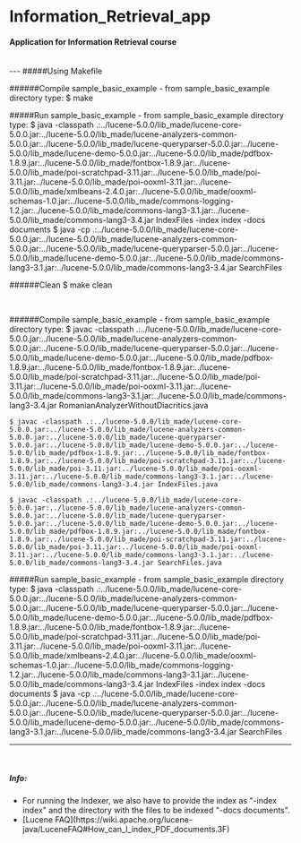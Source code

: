 # Information_Retrieval_app

#### Application for Information Retrieval course

<br />
---
#####Using Makefile

######Compile sample_basic_example - from sample_basic_example directory type:
    $ make

#####Run sample_basic_example - from sample_basic_example directory type:
    $ java -classpath .:../lucene-5.0.0/lib_made/lucene-core-5.0.0.jar:../lucene-5.0.0/lib_made/lucene-analyzers-common-5.0.0.jar:../lucene-5.0.0/lib_made/lucene-queryparser-5.0.0.jar:../lucene-5.0.0/lib_made/lucene-demo-5.0.0.jar:../lucene-5.0.0/lib_made/pdfbox-1.8.9.jar:../lucene-5.0.0/lib_made/fontbox-1.8.9.jar:../lucene-5.0.0/lib_made/poi-scratchpad-3.11.jar:../lucene-5.0.0/lib_made/poi-3.11.jar:../lucene-5.0.0/lib_made/poi-ooxml-3.11.jar:../lucene-5.0.0/lib_made/xmlbeans-2.4.0.jar:../lucene-5.0.0/lib_made/ooxml-schemas-1.0.jar:../lucene-5.0.0/lib_made/commons-logging-1.2.jar:../lucene-5.0.0/lib_made/commons-lang3-3.1.jar:../lucene-5.0.0/lib_made/commons-lang3-3.4.jar IndexFiles -index index -docs documents
    $ java -cp .:../lucene-5.0.0/lib_made/lucene-core-5.0.0.jar:../lucene-5.0.0/lib_made/lucene-analyzers-common-5.0.0.jar:../lucene-5.0.0/lib_made/lucene-queryparser-5.0.0.jar:../lucene-5.0.0/lib_made/lucene-demo-5.0.0.jar:../lucene-5.0.0/lib_made/commons-lang3-3.1.jar:../lucene-5.0.0/lib_made/commons-lang3-3.4.jar SearchFiles
    
######Clean
	$ make clean

<br />

######Compile sample_basic_example - from sample_basic_example directory type: 
	$ javac -classpath .:../lucene-5.0.0/lib_made/lucene-core-5.0.0.jar:../lucene-5.0.0/lib_made/lucene-analyzers-common-5.0.0.jar:../lucene-5.0.0/lib_made/lucene-queryparser-5.0.0.jar:../lucene-5.0.0/lib_made/lucene-demo-5.0.0.jar:../lucene-5.0.0/lib_made/pdfbox-1.8.9.jar:../lucene-5.0.0/lib_made/fontbox-1.8.9.jar:../lucene-5.0.0/lib_made/poi-scratchpad-3.11.jar:../lucene-5.0.0/lib_made/poi-3.11.jar:../lucene-5.0.0/lib_made/poi-ooxml-3.11.jar:../lucene-5.0.0/lib_made/commons-lang3-3.1.jar:../lucene-5.0.0/lib_made/commons-lang3-3.4.jar RomanianAnalyzerWithoutDiacritics.java

	$ javac -classpath .:../lucene-5.0.0/lib_made/lucene-core-5.0.0.jar:../lucene-5.0.0/lib_made/lucene-analyzers-common-5.0.0.jar:../lucene-5.0.0/lib_made/lucene-queryparser-5.0.0.jar:../lucene-5.0.0/lib_made/lucene-demo-5.0.0.jar:../lucene-5.0.0/lib_made/pdfbox-1.8.9.jar:../lucene-5.0.0/lib_made/fontbox-1.8.9.jar:../lucene-5.0.0/lib_made/poi-scratchpad-3.11.jar:../lucene-5.0.0/lib_made/poi-3.11.jar:../lucene-5.0.0/lib_made/poi-ooxml-3.11.jar:../lucene-5.0.0/lib_made/commons-lang3-3.1.jar:../lucene-5.0.0/lib_made/commons-lang3-3.4.jar IndexFiles.java

	$ javac -classpath .:../lucene-5.0.0/lib_made/lucene-core-5.0.0.jar:../lucene-5.0.0/lib_made/lucene-analyzers-common-5.0.0.jar:../lucene-5.0.0/lib_made/lucene-queryparser-5.0.0.jar:../lucene-5.0.0/lib_made/lucene-demo-5.0.0.jar:../lucene-5.0.0/lib_made/pdfbox-1.8.9.jar:../lucene-5.0.0/lib_made/fontbox-1.8.9.jar:../lucene-5.0.0/lib_made/poi-scratchpad-3.11.jar:../lucene-5.0.0/lib_made/poi-3.11.jar:../lucene-5.0.0/lib_made/poi-ooxml-3.11.jar:../lucene-5.0.0/lib_made/commons-lang3-3.1.jar:../lucene-5.0.0/lib_made/commons-lang3-3.4.jar SearchFiles.java


#####Run sample_basic_example - from sample_basic_example directory type:
    $ java -classpath .:../lucene-5.0.0/lib_made/lucene-core-5.0.0.jar:../lucene-5.0.0/lib_made/lucene-analyzers-common-5.0.0.jar:../lucene-5.0.0/lib_made/lucene-queryparser-5.0.0.jar:../lucene-5.0.0/lib_made/lucene-demo-5.0.0.jar:../lucene-5.0.0/lib_made/pdfbox-1.8.9.jar:../lucene-5.0.0/lib_made/fontbox-1.8.9.jar:../lucene-5.0.0/lib_made/poi-scratchpad-3.11.jar:../lucene-5.0.0/lib_made/poi-3.11.jar:../lucene-5.0.0/lib_made/poi-ooxml-3.11.jar:../lucene-5.0.0/lib_made/xmlbeans-2.4.0.jar:../lucene-5.0.0/lib_made/ooxml-schemas-1.0.jar:../lucene-5.0.0/lib_made/commons-logging-1.2.jar:../lucene-5.0.0/lib_made/commons-lang3-3.1.jar:../lucene-5.0.0/lib_made/commons-lang3-3.4.jar IndexFiles -index index -docs documents
    $ java -cp .:../lucene-5.0.0/lib_made/lucene-core-5.0.0.jar:../lucene-5.0.0/lib_made/lucene-analyzers-common-5.0.0.jar:../lucene-5.0.0/lib_made/lucene-queryparser-5.0.0.jar:../lucene-5.0.0/lib_made/lucene-demo-5.0.0.jar:../lucene-5.0.0/lib_made/commons-lang3-3.1.jar:../lucene-5.0.0/lib_made/commons-lang3-3.4.jar SearchFiles

---
<br />
    <h5> Info: </h5> 
    <ul> 
        <li> 
             For running the Indexer, we also have to provide 
             the index as "-index index" and the directory with
             the files to be indexed "-docs documents". 
        </li>
        <li> 
            [Lucene FAQ](https://wiki.apache.org/lucene-java/LuceneFAQ#How_can_I_index_PDF_documents.3F) 
        </li>
    </ul>              

<br />
    
